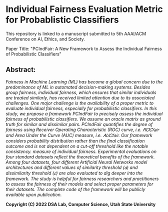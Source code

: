 # Individual Fairness Evaluation Metric for Probablistic Classifiers
This repository is linked to a manuscript submitted to 5th AAAI/ACM Conference on AI, Ethics, and Society.

Paper Title: "PCIndFair: A New Framework to Assess the Individual Fairness of Probabilistic Classifiers"

## Abstract:
<i>
Fairness in Machine Learning (ML) has become a global concern due to the predominance of ML in automated decision-making systems. Besides group fairness, individual fairness, which ensures that similar individuals are treated similarly, has received limited attention due to its associated challenges. One major challenge is the availability of a proper metric to evaluate individual fairness, especially for probabilistic classifiers. In this study, we propose a framework PCIndFair to precisely assess the individual fairness of probabilistic classifiers. We assume an oracle matrix as ground truth for similar and dissimilar pairs. PCIndFair quantifies the degree of fairness using Receiver Operating Characteristic (ROC) curve, i.e. 𝑅𝑂𝐶𝑓𝑎𝑖𝑟 and Area Under the Curve (AUC) measure, i.e. 𝐴𝑈𝐶𝑓𝑎𝑖𝑟. Our framework considers probability distribution rather than the
final classification outcome and is not dependent on a cut-off threshold like the notable consistency. measure of individual fairness. Experimental evaluations on four standard datasets reflect the theoretical benefits of the framework. Among four datasets, four different Artificial Neural Networks model architectures and different values of similarity threshold (𝛼) and dissimilarity threshold (𝜀) are also evaluated to dig deeper into the framework. The study is helpful for fairness researchers and practitioners to assess the fairness of their models and select proper parameters for their datasets. The complete code of the framework will be publicly available upon publication.
</i>


**Copyright (C) 2022 DSA Lab, Computer Science, Utah State University**
